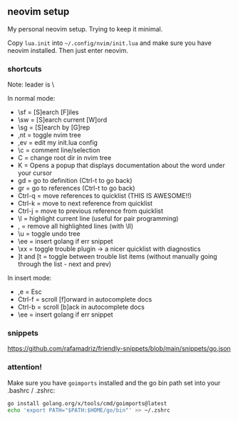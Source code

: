 ## neovim setup

My personal neovim setup. Trying to keep it minimal.

Copy `lua.init` into `~/.config/nvim/init.lua` and make sure you have neovim
installed. Then just enter neovim.

### shortcuts

Note: leader is \

In normal mode:

- \sf = [S]earch [F]iles
- \sw = [S]earch current [W]ord
- \sg = [S]earch by [G]rep
- ,nt = toggle nvim tree
- ,ev = edit my init.lua config
- \c  = comment line/selection
- C   = change root dir in nvim tree
- K   = Opens a popup that displays documentation about the word under your cursor
- gd  = go to definition (Ctrl-t to go back)
- gr  = go to references (Ctrl-t to go back)
- Ctrl-q = move references to quicklist (THIS IS AWESOME!!)
- Ctrl-k = move to next reference from quicklist
- Ctrl-j = move to previous reference from quicklist
- \l = highlight current line (useful for pair programming)
- \, = remove all highlighted lines (with \ll)
- \u  = toggle undo tree
- \ee = insert golang if err snippet
- \xx = toggle trouble plugin -> a nicer quicklist with diagnostics
- ]t and [t = toggle between trouble list items (without manually going through
  the list - next and prev)

In insert mode:

- ,e     = Esc
- Ctrl-f = scroll [f]orward in autocomplete docs
- Ctrl-b = scroll [b]ack in autocomplete docs
- \ee    = insert golang if err snippet

### snippets

https://github.com/rafamadriz/friendly-snippets/blob/main/snippets/go.json

### attention!

Make sure you have `goimports` installed and the go bin path set into your
.bashrc / .zshrc:

```bash
go install golang.org/x/tools/cmd/goimports@latest
echo 'export PATH="$PATH:$HOME/go/bin"' >> ~/.zshrc
```
